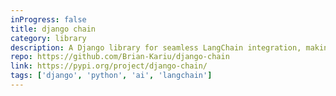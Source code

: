 ```yaml
---
inProgress: false
title: django chain
category: library
description: A Django library for seamless LangChain integration, making it easy to add LLM capabilities to your Django applications.
repo: https://github.com/Brian-Kariu/django-chain
link: https://pypi.org/project/django-chain/
tags: ['django', 'python', 'ai', 'langchain']
---
```

